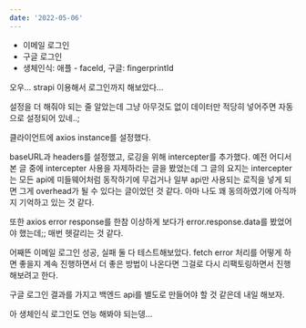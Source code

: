 ```yaml
---
date: '2022-05-06'
---
```


- 이메일 로그인
- 구글 로그인
- 생체인식: 애플 - faceId, 구글: fingerprintId

오우... strapi 이용해서 로그인까지 해보았다...

설정을 더 해줘야 되는 줄 알았는데 그냥 아무것도 없이 데이터만 적당히 넣어주면 자동으로 설정되어 있네..;

클라이언트에 axios instance를 설정했다.

baseURL과 headers를 설정했고, 로깅을 위해 intercepter를 추가했다.
예전 어디서 본 글 중에 intercepter 사용을 자제하라는 글을 봤었는데 그 글의 요지는 intercepter는 모든 api에 미들웨어처럼 동작하기에 무겁거나 일부 api만 사용되는 로직을 넣게 되면 그게 overhead가 될 수 있다는 글이었던 것 같다.
아마 나도 꽤 동의하였기에 아직까지 기억하고 있는 것 같다.

또한 axios error response를 한참 이상하게 보다가 error.response.data를 봤었어야 했는데;; 매번 헷갈리는 것 같다.

어째뜬 이메일 로그인 성공, 실패 둘 다 테스트해보았다.
fetch error 처리를 어떻게 하면 좋을지 계속 진행하면서 더 좋은 방법이 나온다면 그걸로 다시 리팩토링하면서 진행해보려고 한다.

구글 로그인 결과를 가지고 백엔드 api를 별도로 만들어야 할 것 같은데 내일 해보자.

아 생체인식 로그인도 언능 해봐야 되는뎅...
